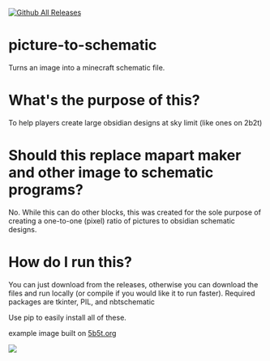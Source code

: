 [![Github All Releases](https://img.shields.io/github/downloads/Mathrandom7910/picture-to-schematic/total.svg)]()
# picture-to-schematic
Turns an image into a minecraft schematic file.

# What's the purpose of this?
To help players create large obsidian designs at sky limit (like ones on 2b2t)

# Should this replace mapart maker and other image to schematic programs?
No. While this can do other blocks, this was created for the sole purpose of creating a one-to-one (pixel) ratio of pictures to obsidian schematic designs.

# How do I run this?
You can just download from the releases, otherwise you can download the files and run locally (or compile if you would like it to run faster). Required packages are tkinter, PIL, and nbtschematic

Use pip to easily install all of these.

example image built on <a href="https://5b5t.org">5b5t.org</a>

<img src="https://preview.redd.it/yqnm884a3m081.png?width=1920&format=png&auto=webp&s=996d7e2ae6423006d98922c4ca9360fe3dc9a72e">
